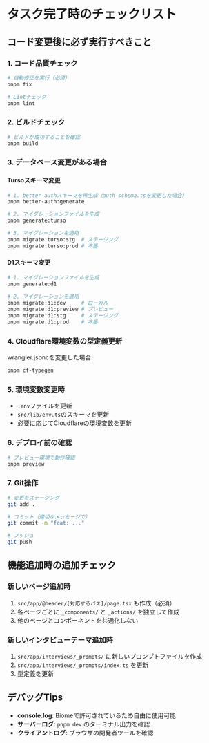# タスク完了時のチェックリスト

## コード変更後に必ず実行すべきこと

### 1. コード品質チェック
```bash
# 自動修正を実行（必須）
pnpm fix

# Lintチェック
pnpm lint
```

### 2. ビルドチェック
```bash
# ビルドが成功することを確認
pnpm build
```

### 3. データベース変更がある場合

#### Tursoスキーマ変更
```bash
# 1. better-authスキーマを再生成（auth-schema.tsを変更した場合）
pnpm better-auth:generate

# 2. マイグレーションファイルを生成
pnpm generate:turso

# 3. マイグレーションを適用
pnpm migrate:turso:stg  # ステージング
pnpm migrate:turso:prod # 本番
```

#### D1スキーマ変更
```bash
# 1. マイグレーションファイルを生成
pnpm generate:d1

# 2. マイグレーションを適用
pnpm migrate:d1:dev     # ローカル
pnpm migrate:d1:preview # プレビュー
pnpm migrate:d1:stg     # ステージング
pnpm migrate:d1:prod    # 本番
```

### 4. Cloudflare環境変数の型定義更新
wrangler.jsoncを変更した場合:
```bash
pnpm cf-typegen
```

### 5. 環境変数変更時
- `.env`ファイルを更新
- `src/lib/env.ts`のスキーマを更新
- 必要に応じてCloudflareの環境変数を更新

### 6. デプロイ前の確認
```bash
# プレビュー環境で動作確認
pnpm preview
```

### 7. Git操作
```bash
# 変更をステージング
git add .

# コミット（適切なメッセージで）
git commit -m "feat: ..."

# プッシュ
git push
```

## 機能追加時の追加チェック

### 新しいページ追加時
1. `src/app/@header/[対応するパス]/page.tsx` も作成（必須）
2. 各ページごとに `_components/` と `_actions/` を独立して作成
3. 他のページとコンポーネントを共通化しない

### 新しいインタビューテーマ追加時
1. `src/app/interviews/_prompts/` に新しいプロンプトファイルを作成
2. `src/app/interviews/_prompts/index.ts` を更新
3. 型定義を更新

## デバッグTips
- **console.log**: Biomeで許可されているため自由に使用可能
- **サーバーログ**: `pnpm dev` のターミナル出力を確認
- **クライアントログ**: ブラウザの開発者ツールを確認